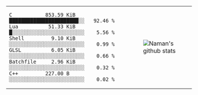 <table>
  <tr>
    <td>
<div>

<!--START_SECTION:top_language-->
```text
C           853.59 KiB ███████████████████████░░   92.46 %
Lua          51.33 KiB █░░░░░░░░░░░░░░░░░░░░░░░░    5.56 %
Shell         9.10 KiB ░░░░░░░░░░░░░░░░░░░░░░░░░    0.99 %
GLSL          6.05 KiB ░░░░░░░░░░░░░░░░░░░░░░░░░    0.66 %
Batchfile     2.96 KiB ░░░░░░░░░░░░░░░░░░░░░░░░░    0.32 %
C++         227.00 B   ░░░░░░░░░░░░░░░░░░░░░░░░░    0.02 %
```
<!--END_SECTION:top_language-->

</div>
    </td>
    <td>
       <img src="https://github-readme-stats.vercel.app/api?username=namandixit&show_icons=true&count_private=true&theme=graywhite&hide_rank=true" alt="Naman's github stats"> 
    </td>
  </tr>
</table>

<!--
**namandixit/namandixit** is a ✨ _special_ ✨ repository because its `README.md` (this file) appears on your GitHub profile.

Here are some ideas to get you started:

- 🔭 I’m currently working on ...
- 🌱 I’m currently learning ...
- 👯 I’m looking to collaborate on ...
- 🤔 I’m looking for help with ...
- 💬 Ask me about ...
- 📫 How to reach me: ...
- 😄 Pronouns: ...
- ⚡ Fun fact: ...
-->
